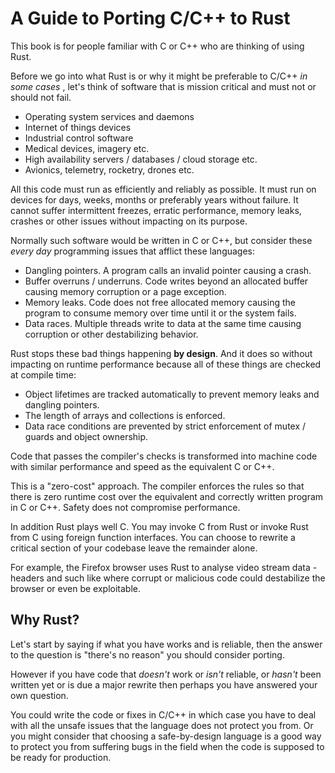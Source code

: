# A Guide to Porting C\/C++ to Rust

This book is for people familiar with C or C++ who are thinking of using Rust.

Before we go into what Rust is or why it might be preferable to C/C++ _in some cases_ , let's think of software that is mission critical and must not or should not fail.

* Operating system services and daemons
* Internet of things devices
* Industrial control software
* Medical devices, imagery etc.
* High availability servers / databases / cloud storage etc.
* Avionics, telemetry, rocketry, drones etc.

All this code must run as efficiently and reliably as possible. It must run on devices for days, weeks, months or preferably years without failure. It cannot suffer intermittent freezes, erratic performance, memory leaks, crashes or other issues without impacting on its purpose.

Normally such software would be written in C or C++, but consider these _every day_ programming issues that afflict these languages:

* Dangling pointers. A program calls an invalid pointer causing a crash.
* Buffer overruns \/ underruns. Code writes beyond an allocated buffer causing memory corruption or a page exception.
* Memory leaks. Code does not free allocated memory causing the program to consume memory over time until it or the system fails.
* Data races. Multiple threads write to data at the same time causing corruption or other destabilizing behavior.

Rust stops these bad things happening **by design**. And it does so without impacting on runtime performance because all of these things are checked at compile time:

* Object lifetimes are tracked automatically to prevent memory leaks and dangling pointers.
* The length of arrays and collections is enforced.
* Data race conditions are prevented by strict enforcement of mutex / guards and object ownership.

Code that passes the compiler's checks is transformed into machine code with similar performance and speed as the equivalent C or C++. 

This is a "zero-cost" approach. The compiler enforces the rules so that there is zero runtime cost over the equivalent and correctly written program in C or C++. Safety does not compromise performance. 

In addition Rust plays well C. You may invoke C from Rust or invoke Rust from C using foreign function interfaces. You can choose to rewrite a critical section of your codebase leave the remainder alone. 

For example, the Firefox browser uses Rust to analyse video stream data - headers and such like where corrupt or malicious code could destabilize the browser or even be exploitable. 

## Why Rust?

Let's start by saying if what you have works and is reliable, then the answer to the question is "there's no reason" you should consider porting. 

However if you have code that *doesn't* work or *isn't* reliable, or *hasn't* been written yet or is due a major rewrite then perhaps you have answered your own question. 

You could write the code or fixes in C/C++ in which case you have to deal with all the unsafe issues that the language does not protect you from. Or you might consider that choosing a safe-by-design language is a good way to protect you from suffering bugs in the field when the code is supposed to be ready for production.
